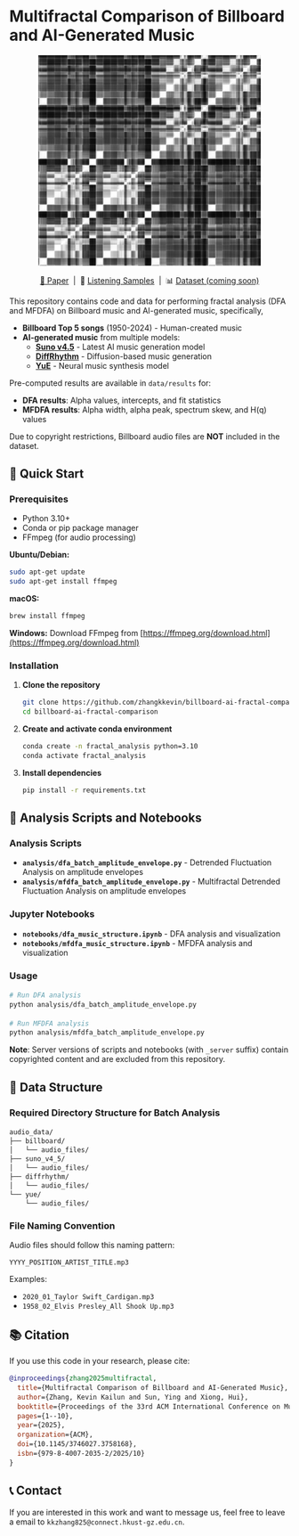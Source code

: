 <p align="center">
    <h1>Multifractal Comparison of Billboard and AI-Generated Music</h1>
</p>

<p align="center">
    <img src="./assets/images/acm.png" width="400" alt="ACM Logo"/>
</p>

<p align="center">
    <a href="https://doi.org/10.1145/3746027.3758168">📑 Paper</a> &nbsp;|&nbsp; 🎵 <a href="https://zhangkkevin.github.io/billboard-ai-fractal-comparison/">Listening Samples</a> &nbsp;|&nbsp; 📊 <a href="https://zenodo.org/placeholder">Dataset (coming soon)</a>
</p>

This repository contains code and data for performing fractal analysis (DFA and MFDFA) on Billboard music and AI-generated music, specifically,
- **Billboard Top 5 songs** (1950-2024) - Human-created music
- **AI-generated music** from multiple models:
  - **[Suno v4.5](https://suno.com/)** - Latest AI music generation model
  - **[DiffRhythm](https://github.com/ASLP-lab/DiffRhythm)** - Diffusion-based music generation
  - **[YuE](https://github.com/multimodal-art-projection/YuE)** - Neural music synthesis model

Pre-computed results are available in `data/results` for:
- **DFA results**: Alpha values, intercepts, and fit statistics
- **MFDFA results**: Alpha width, alpha peak, spectrum skew, and H(q) values

Due to copyright restrictions, Billboard audio files are **NOT** included in the dataset.

## 🚀 Quick Start

### Prerequisites

- Python 3.10+
- Conda or pip package manager
- FFmpeg (for audio processing)

**Ubuntu/Debian:**
```bash
sudo apt-get update
sudo apt-get install ffmpeg
```

**macOS:**
```bash
brew install ffmpeg
```

**Windows:**
Download FFmpeg from [https://ffmpeg.org/download.html](https://ffmpeg.org/download.html)

### Installation

1. **Clone the repository**
   ```bash
   git clone https://github.com/zhangkkevin/billboard-ai-fractal-comparison.git
   cd billboard-ai-fractal-comparison
   ```

2. **Create and activate conda environment**
   ```bash
   conda create -n fractal_analysis python=3.10
   conda activate fractal_analysis
   ```

3. **Install dependencies**
   ```bash
   pip install -r requirements.txt
   ```

## 🔬 Analysis Scripts and Notebooks

### Analysis Scripts
- **`analysis/dfa_batch_amplitude_envelope.py`** - Detrended Fluctuation Analysis on amplitude envelopes
- **`analysis/mfdfa_batch_amplitude_envelope.py`** - Multifractal Detrended Fluctuation Analysis on amplitude envelopes

### Jupyter Notebooks
- **`notebooks/dfa_music_structure.ipynb`** - DFA analysis and visualization
- **`notebooks/mfdfa_music_structure.ipynb`** - MFDFA analysis and visualization

### Usage
```bash
# Run DFA analysis
python analysis/dfa_batch_amplitude_envelope.py

# Run MFDFA analysis  
python analysis/mfdfa_batch_amplitude_envelope.py
```

**Note**: Server versions of scripts and notebooks (with `_server` suffix) contain copyrighted content and are excluded from this repository.
   
## 📁 Data Structure

### Required Directory Structure for Batch Analysis

```
audio_data/
├── billboard/
│   └── audio_files/
├── suno_v4_5/
│   └── audio_files/
├── diffrhythm/
│   └── audio_files/
└── yue/
    └── audio_files/
```

### File Naming Convention

Audio files should follow this naming pattern:
```
YYYY_POSITION_ARTIST_TITLE.mp3
```

Examples:
- `2020_01_Taylor Swift_Cardigan.mp3`
- `1958_02_Elvis Presley_All Shook Up.mp3`

## 📚 Citation

If you use this code in your research, please cite:

```bibtex
@inproceedings{zhang2025multifractal,
  title={Multifractal Comparison of Billboard and AI-Generated Music},
  author={Zhang, Kevin Kailun and Sun, Ying and Xiong, Hui},
  booktitle={Proceedings of the 33rd ACM International Conference on Multimedia (MM '25)},
  pages={1--10},
  year={2025},
  organization={ACM},
  doi={10.1145/3746027.3758168},
  isbn={979-8-4007-2035-2/2025/10}
}
```

## 📞 Contact
If you are interested in this work and want to message us, feel free to leave a email to `kkzhang825@connect.hkust-gz.edu.cn`.